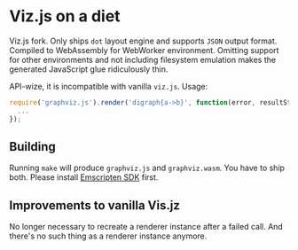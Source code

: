 # Viz.js on a diet

Viz.js fork. Only ships `dot` layout engine and supports `JSON` output format.
Compiled to WebAssembly for WebWorker environment.  Omitting support for other
environments and not including filesystem emulation makes the generated
JavaScript glue ridiculously thin.

API-wize, it is incompatible with vanilla `viz.js`. Usage:

```JavaScript
require('graphviz.js').render('digraph{a->b}', function(error, resultString) {
  ...
});
```

## Building

Running `make` will produce `graphviz.js` and `graphviz.wasm`. You have to ship both.
Please install [Emscripten SDK](https://emscripten.org/docs/getting_started/downloads.html#sdk-download-and-install) first.

## Improvements to vanilla Vis.jz

No longer necessary to recreate a renderer instance after a failed
call.  And there's no such thing as a renderer instance anymore.
